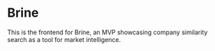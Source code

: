 # Brine

This is the frontend for Brine, an MVP showcasing company similarity search as a tool for market intelligence.
